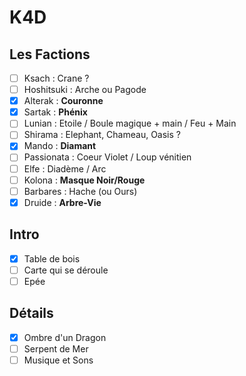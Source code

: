 # K4D

## Les Factions

- [ ] Ksach : Crane ?
- [ ] Hoshitsuki : Arche ou Pagode
- [X] Alterak : **Couronne**
- [X] Sartak : **Phénix**
- [ ] Lunian : Etoile / Boule magique + main / Feu + Main
- [ ] Shirama : Elephant, Chameau, Oasis ?
- [X] Mando : **Diamant**
- [ ] Passionata : Coeur Violet / Loup vénitien
- [ ] Elfe : Diadème / Arc
- [ ] Kolona : **Masque Noir/Rouge**
- [ ] Barbares : Hache (ou Ours)
- [X] Druide : **Arbre-Vie**

## Intro

- [X] Table de bois
- [ ] Carte qui se déroule
- [ ] Epée

## Détails

- [X] Ombre d'un Dragon
- [ ] Serpent de Mer
- [ ] Musique et Sons
